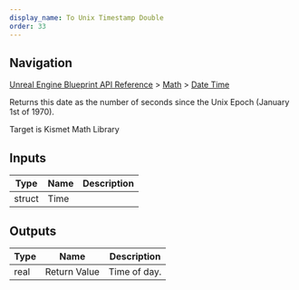 ```yaml
---
display_name: To Unix Timestamp Double
order: 33
---
```

## Navigation

[Unreal Engine Blueprint API Reference](https://dev.epicgames.com/documentation/en-us/unreal-engine/BlueprintAPI) > [Math](https://dev.epicgames.com/documentation/en-us/unreal-engine/BlueprintAPI/Math) > [Date Time](https://dev.epicgames.com/documentation/en-us/unreal-engine/BlueprintAPI/Math/DateTime)

Returns this date as the number of seconds since the Unix Epoch (January 1st of 1970).

Target is Kismet Math Library

## Inputs

| Type | Name | Description |
| --- | --- | --- |
| struct | Time |  |

## Outputs

| Type | Name | Description |
| --- | --- | --- |
| real | Return Value | Time of day. |
